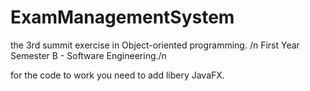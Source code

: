# ExamManagementSystem
the 3rd summit exercise in Object-oriented programming. /n
First Year Semester B - Software Engineering./n

for the code to work you need to add libery JavaFX.
